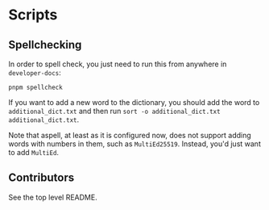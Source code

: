 # Scripts

## Spellchecking

In order to spell check, you just need to run this from anywhere in `developer-docs`:

```
pnpm spellcheck
```

If you want to add a new word to the dictionary, you should add the word to `additional_dict.txt` and then run `sort -o additional_dict.txt additional_dict.txt`.

Note that aspell, at least as it is configured now, does not support adding words with numbers in them, such as `MultiEd25519`. Instead, you'd just want to add `MultiEd`.

## Contributors

See the top level README.
